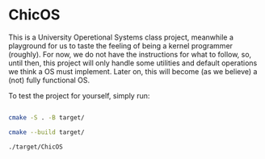 # ChicOS 

This is a University Operetional Systems class project, meanwhile a playground for us to taste the feeling of being a kernel programmer (roughly). For now, we do not have the instructions for what to follow, so, until then, this project will only handle some utilities and default operations we think a OS must implement. Later on, this will become (as we believe) a (not) fully functional OS.

To test the project for yourself, simply run:

```sh

cmake -S . -B target/

cmake --build target/

./target/ChicOS

```


